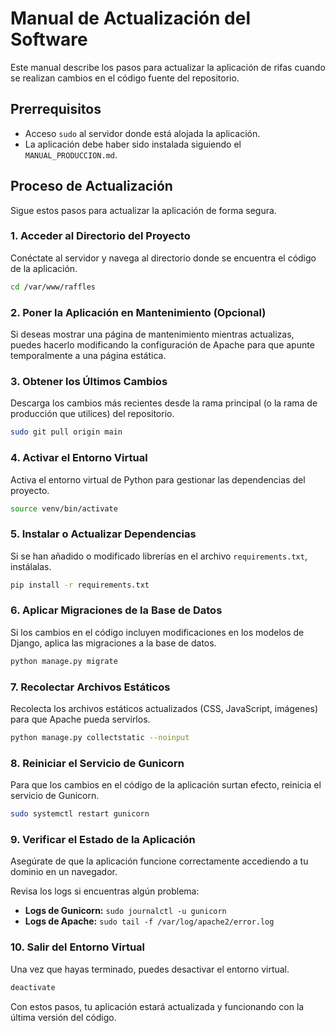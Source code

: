 # Manual de Actualización del Software

Este manual describe los pasos para actualizar la aplicación de rifas cuando se realizan cambios en el código fuente del repositorio.

## Prerrequisitos

- Acceso `sudo` al servidor donde está alojada la aplicación.
- La aplicación debe haber sido instalada siguiendo el `MANUAL_PRODUCCION.md`.

## Proceso de Actualización

Sigue estos pasos para actualizar la aplicación de forma segura.

### 1. Acceder al Directorio del Proyecto

Conéctate al servidor y navega al directorio donde se encuentra el código de la aplicación.

```bash
cd /var/www/raffles
```

### 2. Poner la Aplicación en Mantenimiento (Opcional)

Si deseas mostrar una página de mantenimiento mientras actualizas, puedes hacerlo modificando la configuración de Apache para que apunte temporalmente a una página estática.

### 3. Obtener los Últimos Cambios

Descarga los cambios más recientes desde la rama principal (o la rama de producción que utilices) del repositorio.

```bash
sudo git pull origin main
```

### 4. Activar el Entorno Virtual

Activa el entorno virtual de Python para gestionar las dependencias del proyecto.

```bash
source venv/bin/activate
```

### 5. Instalar o Actualizar Dependencias

Si se han añadido o modificado librerías en el archivo `requirements.txt`, instálalas.

```bash
pip install -r requirements.txt
```

### 6. Aplicar Migraciones de la Base de Datos

Si los cambios en el código incluyen modificaciones en los modelos de Django, aplica las migraciones a la base de datos.

```bash
python manage.py migrate
```

### 7. Recolectar Archivos Estáticos

Recolecta los archivos estáticos actualizados (CSS, JavaScript, imágenes) para que Apache pueda servirlos.

```bash
python manage.py collectstatic --noinput
```

### 8. Reiniciar el Servicio de Gunicorn

Para que los cambios en el código de la aplicación surtan efecto, reinicia el servicio de Gunicorn.

```bash
sudo systemctl restart gunicorn
```

### 9. Verificar el Estado de la Aplicación

Asegúrate de que la aplicación funcione correctamente accediendo a tu dominio en un navegador.

Revisa los logs si encuentras algún problema:
- **Logs de Gunicorn:** `sudo journalctl -u gunicorn`
- **Logs de Apache:** `sudo tail -f /var/log/apache2/error.log`

### 10. Salir del Entorno Virtual

Una vez que hayas terminado, puedes desactivar el entorno virtual.

```bash
deactivate
```

Con estos pasos, tu aplicación estará actualizada y funcionando con la última versión del código.
